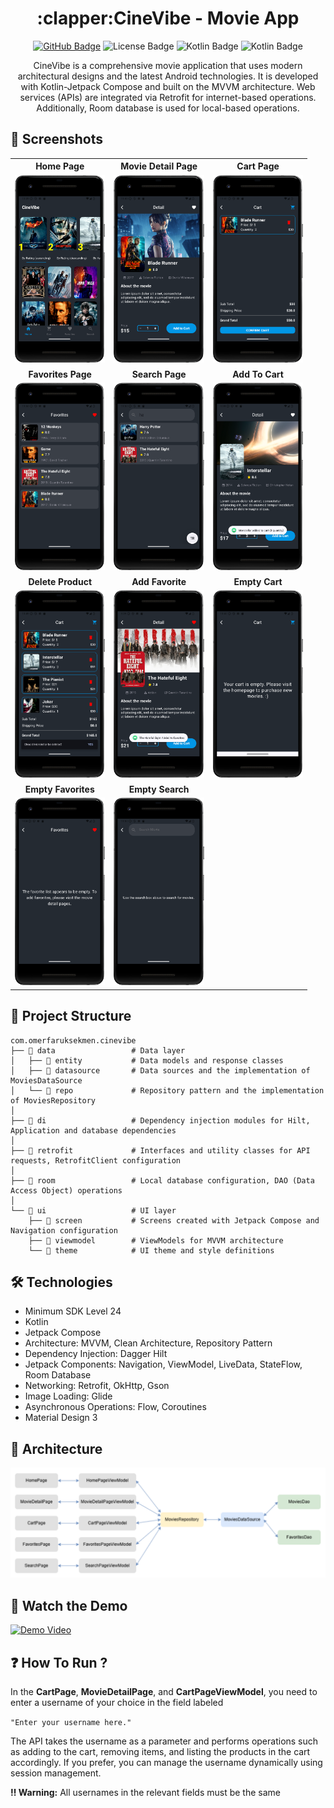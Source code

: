 <h1 align="center">:clapper:CineVibe - Movie App</h1>

<p align="center">
  <a href="https://github.com/omerfaruksekmen"><img src="https://img.shields.io/badge/GitHub-omerfaruksekmen-4c00e6?style=for-the-badge&logo=github&logoColor=white" alt="GitHub Badge"></a>
  <img src="https://img.shields.io/badge/License-MIT-green?style=for-the-badge" alt="License Badge">
  <img src="https://img.shields.io/badge/API-24%2B-green?style=for-the-badge" alt="Kotlin Badge">
  <img src="https://img.shields.io/badge/KOTLIN-blue?style=for-the-badge&logo=kotlin&logoColor=purple&labelColor=orange" alt="Kotlin Badge">
</p>

<p align="center">
  CineVibe is a comprehensive movie application that uses modern architectural designs and the latest Android technologies.
  It is developed with Kotlin-Jetpack Compose and built on the MVVM architecture. Web services (APIs) are integrated via Retrofit for internet-based operations. Additionally,
  Room database is used for local-based operations.
</p>

## :camera_flash: Screenshots

<table style="width: 100%; table-layout: fixed;">
  <tr>
    <th style="text-align: center; border: none;">Home Page</th>
    <th style="text-align: center; border: none;">Movie Detail Page</th>
    <th style="text-align: center; border: none;">Cart Page</th>
  </tr>
  <tr>
    <td style="height: 300px; width: 33.33%; text-align: center; border: none;">
      <img src="screenshots/homePage.png" style="width: 100%; height: 100%; object-fit: cover;" />
    </td>
    <td style="height: 300px; width: 33.33%; text-align: center; border: none;">
      <img src="screenshots/movieDetailPage.png" style="width: 100%; height: 100%; object-fit: cover;" />
    </td>
    <td style="height: 300px; width: 33.33%; text-align: center; border: none;">
      <img src="screenshots/cartPage.png" style="width: 100%; height: 100%; object-fit: cover;" />
    </td>
  </tr>
  <tr>
    <th style="text-align: center; border: none;">Favorites Page</th>
    <th style="text-align: center; border: none;">Search Page</th>
    <th style="text-align: center; border: none;">Add To Cart</th>
  </tr>
  <tr>
    <td style="height: 300px; width: 33.33%; text-align: center; border: none;">
      <img src="screenshots/favoritesPage.png" style="width: 100%; height: 100%; object-fit: cover;" />
    </td>
    <td style="height: 300px; width: 33.33%; text-align: center; border: none;">
      <img src="screenshots/searchPage.png" style="width: 100%; height: 100%; object-fit: cover;" />
    </td>
    <td style="height: 300px; width: 33.33%; text-align: center; border: none;">
      <img src="screenshots/addToCart2.png" style="width: 100%; height: 100%; object-fit: cover;" />
    </td>
  </tr>
  <tr>
    <th style="text-align: center; border: none;">Delete Product</th>
    <th style="text-align: center; border: none;">Add Favorite</th>
    <th style="text-align: center; border: none;">Empty Cart</th>
  </tr>
  <tr>
    <td style="height: 300px; width: 33.33%; text-align: center; border: none;">
      <img src="screenshots/deleteProduct.png" style="width: 100%; height: 100%; object-fit: cover;" />
    </td>
    <td style="height: 300px; width: 33.33%; text-align: center; border: none;">
      <img src="screenshots/addFavorite2.png" style="width: 100%; height: 100%; object-fit: cover;" />
    </td>
    <td style="height: 300px; width: 33.33%; text-align: center; border: none;">
      <img src="screenshots/emptyCart.png" style="width: 100%; height: 100%; object-fit: cover;" />
    </td>
  </tr>
  <tr>
    <th style="text-align: center; border: none;">Empty Favorites</th>
    <th style="text-align: center; border: none;">Empty Search</th>
  </tr>
  <tr>
    <td style="height: 300px; width: 33.33%; text-align: center; border: none;">
      <img src="screenshots/emptyFavorites.png" style="width: 100%; height: 100%; object-fit: cover;" />
    </td>
    <td style="height: 300px; width: 33.33%; text-align: center; border: none;">
      <img src="screenshots/emptySearchPage.png" style="width: 100%; height: 100%; object-fit: cover;" />
    </td>
  </tr>
</table>


## 📁 Project Structure

```
com.omerfaruksekmen.cinevibe
├── 📁 data                 # Data layer
│   ├── 📁 entity           # Data models and response classes
│   ├── 📁 datasource       # Data sources and the implementation of MoviesDataSource
│   └── 📁 repo             # Repository pattern and the implementation of MoviesRepository
│
├── 📁 di                   # Dependency injection modules for Hilt, Application and database dependencies
│
├── 📁 retrofit             # Interfaces and utility classes for API requests, RetrofitClient configuration
│
├── 📁 room                 # Local database configuration, DAO (Data Access Object) operations
│
└── 📁 ui                   # UI layer
    ├── 📁 screen           # Screens created with Jetpack Compose and Navigation configuration
    ├── 📁 viewmodel        # ViewModels for MVVM architecture
    └── 📁 theme            # UI theme and style definitions
```

## :hammer_and_wrench: Technologies
- Minimum SDK Level 24
- Kotlin
- Jetpack Compose
- Architecture: MVVM, Clean Architecture, Repository Pattern
- Dependency Injection: Dagger Hilt
- Jetpack Components: Navigation, ViewModel, LiveData, StateFlow, Room Database
- Networking: Retrofit, OkHttp, Gson
- Image Loading: Glide
- Asynchronous Operations: Flow, Coroutines
- Material Design 3

## :hammer: Architecture

<img src="screenshots/mvvm.png" alt="Architecture">

## :movie_camera: Watch the Demo

[![Demo Video](https://img.youtube.com/vi/hKmLbNymcP8/0.jpg)](https://youtube.com/shorts/hKmLbNymcP8?feature=share)

## :question: How To Run ?

In the **CartPage**, **MovieDetailPage**, and **CartPageViewModel**, you need to enter a username of your choice in the field labeled

```"Enter your username here."```

The API takes the username as a parameter and performs operations such as adding to the cart,
removing items, and listing the products in the cart accordingly. If you prefer, you can manage the username dynamically using session management.

**:bangbang: Warning:** All usernames in the relevant fields must be the same
